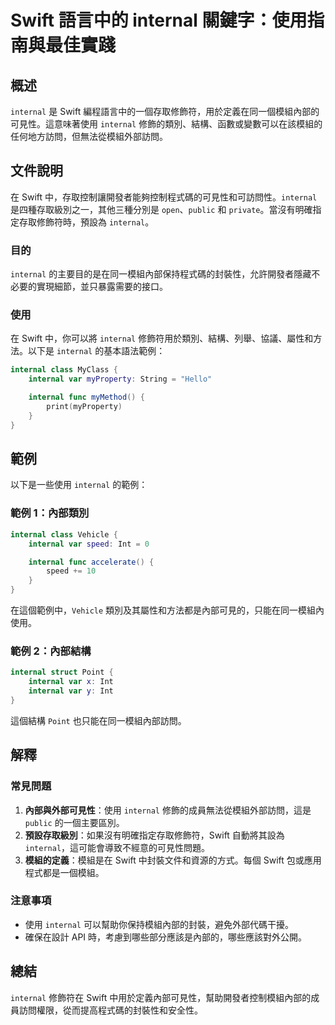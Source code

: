 <!--
Meta Description: # Swift 語言中的 internal 關鍵字：使用指南與最佳實踐 ## 概述 `internal` 是 Swift 編程語言中的一個存取修飾符，用於定義在同一個模組內部的可見性。這意味著使用 `internal` 修飾的類別、結構、函數或變數可以在該模組的任何地方訪問，但無法從模組外部訪問。 ...
Meta Keywords: internal, swift, var, int, public
-->

# Swift 語言中的 internal 關鍵字：使用指南與最佳實踐

## 概述
`internal` 是 Swift 編程語言中的一個存取修飾符，用於定義在同一個模組內部的可見性。這意味著使用 `internal` 修飾的類別、結構、函數或變數可以在該模組的任何地方訪問，但無法從模組外部訪問。

## 文件說明
在 Swift 中，存取控制讓開發者能夠控制程式碼的可見性和可訪問性。`internal` 是四種存取級別之一，其他三種分別是 `open`、`public` 和 `private`。當沒有明確指定存取修飾符時，預設為 `internal`。

### 目的
`internal` 的主要目的是在同一模組內部保持程式碼的封裝性，允許開發者隱藏不必要的實現細節，並只暴露需要的接口。

### 使用
在 Swift 中，你可以將 `internal` 修飾符用於類別、結構、列舉、協議、屬性和方法。以下是 `internal` 的基本語法範例：

```swift
internal class MyClass {
    internal var myProperty: String = "Hello"

    internal func myMethod() {
        print(myProperty)
    }
}
```

## 範例
以下是一些使用 `internal` 的範例：

### 範例 1：內部類別
```swift
internal class Vehicle {
    internal var speed: Int = 0

    internal func accelerate() {
        speed += 10
    }
}
```
在這個範例中，`Vehicle` 類別及其屬性和方法都是內部可見的，只能在同一模組內使用。

### 範例 2：內部結構
```swift
internal struct Point {
    internal var x: Int
    internal var y: Int
}
```
這個結構 `Point` 也只能在同一模組內部訪問。

## 解釋
### 常見問題
1. **內部與外部可見性**：使用 `internal` 修飾的成員無法從模組外部訪問，這是 `public` 的一個主要區別。
2. **預設存取級別**：如果沒有明確指定存取修飾符，Swift 自動將其設為 `internal`，這可能會導致不經意的可見性問題。
3. **模組的定義**：模組是在 Swift 中封裝文件和資源的方式。每個 Swift 包或應用程式都是一個模組。

### 注意事項
- 使用 `internal` 可以幫助你保持模組內部的封裝，避免外部代碼干擾。
- 確保在設計 API 時，考慮到哪些部分應該是內部的，哪些應該對外公開。

## 總結
`internal` 修飾符在 Swift 中用於定義內部可見性，幫助開發者控制模組內部的成員訪問權限，從而提高程式碼的封裝性和安全性。
